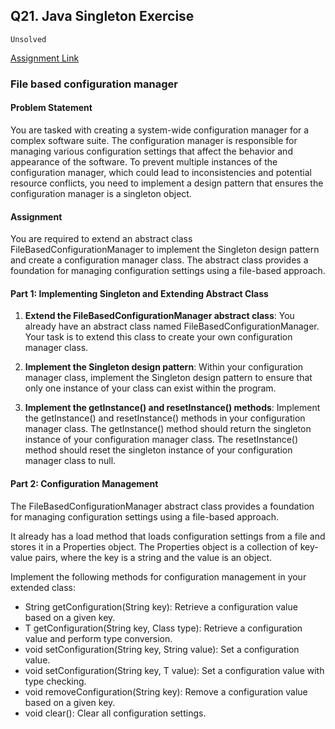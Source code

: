 ## Q21. Java Singleton Exercise
`Unsolved`

[Assignment Link](https://www.scaler.com/academy/mentee-dashboard/class/345792/assignment/problems/72866?navref=cl_tt_nv)


### File based configuration manager
#### Problem Statement
You are tasked with creating a system-wide configuration manager for a complex software suite. The configuration manager is responsible for managing various configuration settings that affect the behavior and appearance of the software. To prevent multiple instances of the configuration manager, which could lead to inconsistencies and potential resource conflicts, you need to implement a design pattern that ensures the configuration manager is a singleton object.

#### Assignment
You are required to extend an abstract class FileBasedConfigurationManager to implement the Singleton design pattern and create a configuration manager class. The abstract class provides a foundation for managing configuration settings using a file-based approach.

#### Part 1: Implementing Singleton and Extending Abstract Class
1. **Extend the FileBasedConfigurationManager abstract class**: You already have an abstract class named FileBasedConfigurationManager. Your task is to extend this class to create your own configuration manager class.

2. **Implement the Singleton design pattern**: Within your configuration manager class, implement the Singleton design pattern to ensure that only one instance of your class can exist within the program.

3. **Implement the getInstance() and resetInstance() methods**: Implement the getInstance() and resetInstance() methods in your configuration manager class. The getInstance() method should return the singleton instance of your configuration manager class. The resetInstance() method should reset the singleton instance of your configuration manager class to null.

#### Part 2: Configuration Management
The FileBasedConfigurationManager abstract class provides a foundation for managing configuration settings using a file-based approach.

It already has a load method that loads configuration settings from a file and stores it in a Properties object. The Properties object is a collection of key-value pairs, where the key is a string and the value is an object.

Implement the following methods for configuration management in your extended class:

- String getConfiguration(String key): Retrieve a configuration value based on a given key.
- <T> T getConfiguration(String key, Class<T> type): Retrieve a configuration value and perform type conversion.
- void setConfiguration(String key, String value): Set a configuration value.
- <T> void setConfiguration(String key, T value): Set a configuration value with type checking.
- void removeConfiguration(String key): Remove a configuration value based on a given key.
- void clear(): Clear all configuration settings.
